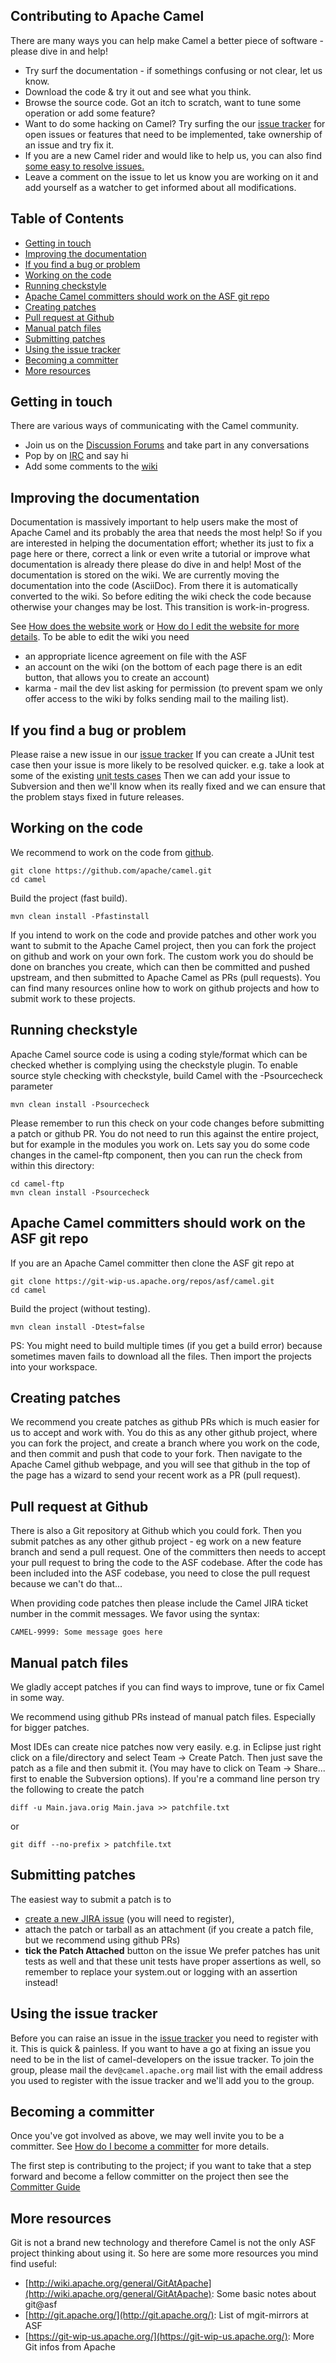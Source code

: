 ## Contributing to Apache Camel

There are many ways you can help make Camel a better piece of software - please dive in and help!
- Try surf the documentation - if somethings confusing or not clear, let us know. 
- Download the code & try it out and see what you think. 
- Browse the source code. Got an itch to scratch, want to tune some operation or add some feature?
- Want to do some hacking on Camel? Try surfing the our [issue tracker](http://issues.apache.org/activemq/browse/CAMEL) for open issues or features that need to be implemented, take ownership of an issue and try fix it.
- If you are a new Camel rider and would like to help us, you can also find [some easy to resolve issues.](https://issues.apache.org/jira/secure/IssueNavigator.jspa?mode=hide&requestId=12316782) 
- Leave a comment on the issue to let us know you are working on it and add yourself as a watcher to get informed about all modifications.


## Table of Contents

- [Getting in touch](#getting-in-touch)
- [Improving the documentation](#improving-the-documentation)
- [If you find a bug or problem](#if-you-find-a-bug-or-problem)
- [Working on the code](#working-on-the-code)
- [Running checkstyle](#running-checkstyle)
- [Apache Camel committers should work on the ASF git repo](#apache-camel-committers-should-work-on-the—asf-git-repo)
- [Creating patches](#creating-patches)
- [Pull request at Github](#pull-request-at-github)
- [Manual patch files](#manual-patch-files)
- [Submitting patches](#submitting-patches)
- [Using the issue tracker](#using-the-issue-tracker)
- [Becoming a committer](#becoming-a-committer)
- [More resources](#more-resources)


## Getting in touch

There are various ways of communicating with the Camel community.
- Join us on the [Discussion Forums](http://camel.apache.org/discussion-forums.html) and take part in any conversations
- Pop by on [IRC](http://camel.apache.org/irc-room.html) and say hi
- Add some comments to the [wiki](http://camel.apache.org/navigation.html)


## Improving the documentation

Documentation is massively important to help users make the most of Apache Camel and its probably the area that needs the most help!
So if you are interested in helping the documentation effort; whether its just to fix a page here or there, correct a link or even write a tutorial or improve what documentation is already there please do dive in and help!
Most of the documentation is stored on the wiki. We are currently moving the documentation into the code (AsciiDoc). From there it is automatically converted to the wiki. So before editing the wiki check the code because otherwise your changes may be lost. This transition is work-in-progress.

See [How does the website work](http://camel.apache.org/how-does-the-website-work.html) or [How do I edit the website for more details](http://camel.apache.org/how-do-i-edit-the-website.html).
To be able to edit the wiki you need
- an appropriate licence agreement on file with the ASF
- an account on the wiki (on the bottom of each page there is an edit button, that allows you to create an account)
- karma - mail the dev list asking for permission (to prevent spam we only offer access to the wiki by folks sending mail to the mailing list).


## If you find a bug or problem

Please raise a new issue in our [issue tracker](http://issues.apache.org/activemq/browse/CAMEL)
If you can create a JUnit test case then your issue is more likely to be resolved quicker.
e.g. take a look at some of the existing [unit tests cases](https://svn.apache.org/repos/asf/camel/trunk/camel-core/src/test/java/)
Then we can add your issue to Subversion and then we'll know when its really fixed and we can ensure that the problem stays fixed in future releases.


## Working on the code

We recommend to work on the code from [github](https://github.com/apache/camel/).

    git clone https://github.com/apache/camel.git
    cd camel

Build the project (fast build).

    mvn clean install -Pfastinstall

If you intend to work on the code and provide patches and other work you want to submit to the Apache Camel project, then you can fork the project on github and work on your own fork. The custom work you do should be done on branches you create, which can then be committed and pushed upstream, and then submitted to Apache Camel as PRs (pull requests). You can find many resources online how to work on github projects and how to submit work to these projects.


## Running checkstyle

Apache Camel source code is using a coding style/format which can be checked whether is complying using the checkstyle plugin.
To enable source style checking with checkstyle, build Camel with the -Psourcecheck parameter

    mvn clean install -Psourcecheck

Please remember to run this check on your code changes before submitting a patch or github PR. You do not need to run this against the entire project, but for example in the modules you work on. Lets say you do some code changes in the camel-ftp component, then you can run the check from within this directory:

    cd camel-ftp
    mvn clean install -Psourcecheck


## Apache Camel committers should work on the ASF git repo

If you are an Apache Camel committer then clone the ASF git repo at

    git clone https://git-wip-us.apache.org/repos/asf/camel.git
    cd camel

Build the project (without testing).

    mvn clean install -Dtest=false

PS: You might need to build multiple times (if you get a build error) because sometimes maven fails to download all the files.
Then import the projects into your workspace.


## Creating patches

We recommend you create patches as github PRs which is much easier for us to accept and work with. You do this as any other github project, where you can fork the project, and create a branch where you work on the code, and then commit and push that code to your fork. Then navigate to the Apache Camel github webpage, and you will see that github in the top of the page has a wizard to send your recent work as a PR (pull request).


## Pull request at Github

There is also a Git repository at Github which you could fork. Then you submit patches as any other github project - eg work on a new feature branch and send a pull request. One of the committers then needs to accept your pull request to bring the code  to the ASF codebase. After the code has been included into the ASF codebase, you need to close the pull request because we can't do that...
	
When providing code patches then please include the Camel JIRA ticket number in the commit messages. 
We favor using the syntax:

    CAMEL-9999: Some message goes here

## Manual patch files
We gladly accept patches if you can find ways to improve, tune or fix Camel in some way.

We recommend using github PRs instead of manual patch files. Especially for bigger patches.

Most IDEs can create nice patches now very easily. e.g. in Eclipse just right click on a file/directory and select Team -> Create Patch. Then just save the patch as a file and then submit it. (You may have to click on Team -> Share... first to enable the Subversion options).
If you're a command line person try the following to create the patch

    diff -u Main.java.orig Main.java >> patchfile.txt

or

    git diff --no-prefix > patchfile.txt


## Submitting patches

The easiest way to submit a patch is to
- [create a new JIRA issue](https://issues.apache.org/jira/browse/CAMEL) (you will need to register),
- attach the patch or tarball as an attachment (if you create a patch file, but we recommend using github PRs)
- **tick the Patch Attached** button on the issue
We prefer patches has unit tests as well and that these unit tests have proper assertions as well, so remember to replace your system.out or logging with an assertion instead!


## Using the issue tracker

Before you can raise an issue in the [issue tracker](http://issues.apache.org/activemq/browse/CAMEL) you need to register with it. This is quick & painless.
If you want to have a go at fixing an issue you need to be in the list of camel-developers on the issue tracker. To join the group, please mail the `dev@camel.apache.org` mail list with the email address you used to register with the issue tracker and we'll add you to the group.


## Becoming a committer

Once you've got involved as above, we may well invite you to be a committer. See [How do I become a committer](http://camel.apache.org/how-do-i-become-a-committer.html) for more details.

The first step is contributing to the project; if you want to take that a step forward and become a fellow committer on the project then see the [Committer Guide](http://activemq.apache.org/becoming-a-committer.html)


## More resources

Git is not a brand new technology and therefore Camel is not the only ASF project thinking about using it. So here are some more resources you mind find useful:
- [http://wiki.apache.org/general/GitAtApache](http://wiki.apache.org/general/GitAtApache): Some basic notes about git@asf
- [http://git.apache.org/](http://git.apache.org/): List of mgit-mirrors at ASF
- [https://git-wip-us.apache.org/](https://git-wip-us.apache.org/): More Git infos from Apache
